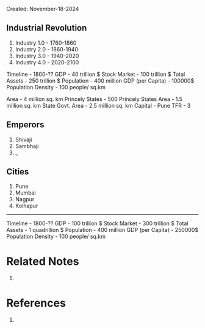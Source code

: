 Created: November-18-2024

## Industrial Revolution

1. Industry 1.0 - 1760-1860
2. Industry 2.0 - 1860-1940
3. Industry 3.0 - 1940-2020
4. Industry 4.0 - 2020-2100

Timeline - 1800-??
GDP - 40 trillion $
Stock Market - 100 trillion $
Total Assets - 250 trillion $
Population - 400 million
GDP (per Capita) - 100000$
Population Density - 100 people/ sq.km

Area - 4 million sq. km
Princely States - 500
Princely States Area - 1.5 million sq. km
State Govt. Area - 2.5 million sq. km
Capital - Pune
TFR - 3

## Emperors

1. Shivaji
2. Sambhaji
3. _

## Cities

1. Pune
2. Mumbai
3. Nagpur
4. Kolhapur

___

Timeline - 1800-??
GDP - 100 trillion $
Stock Market - 300 trillion $
Total Assets - 1 quadrillion $
Population - 400 million
GDP (per Capita) - 250000$
Population Density - 100 people/ sq.km

# Related Notes

1. 
# References

1. 